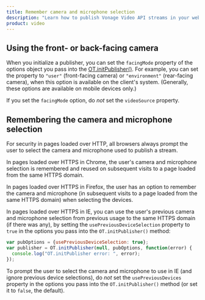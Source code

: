 ```yaml
---
title: Remember camera and microphone selection
description: "Learn how to publish Vonage Video API streams in your web application. Once you have connected to a session, you can send video, audio, and messages by publishing a stream."
product: video
---
```


## Using the front- or back-facing camera

When you initialize a publisher, you can set the `facingMode` property of the options object you pass into the [OT.initPublisher()](/sdk/stitch/video-js-reference/OT.html#initPublisher). For example, you can set the property to `"user"` (front-facing camera) or `"environment"` (rear-facing camera), when this option is available on the client's system. (Generally, these options are available on mobile devices only.)

If you set the `facingMode` option, do _not_ set the `videoSource` property.

## Remembering the camera and microphone selection

For security in pages loaded over HTTP, all browsers always prompt the user to select the camera and microphone used to publish a stream.

In pages loaded over HTTPS in Chrome, the user's camera and microphone selection is remembered and reused on subsequent visits to a page loaded from the same HTTPS domain.

In pages loaded over HTTPS in Firefox, the user has an option to remember the camera and microphone (in subsequent visits to a page loaded from the same HTTPS domain) when selecting the devices.

In pages loaded over HTTPS in IE, you can use the user's previous camera and microphone selection from previous usage to the same HTTPS domain (if there was any), by setting the `usePreviousDeviceSelection` property to `true` in the options you pass into the `OT.initPublisher()` method:

```js
var pubOptions = {usePreviousDeviceSelection: true};
var publisher = OT.initPublisher(null, pubOptions, function(error) {
  console.log("OT.initPublisher error: ", error);
});
```

To prompt the user to select the camera and microphone to use in IE (and ignore previous device selections), do _not_ set the `usePreviousDevices` property in the options you pass into the `OT.initPublisher()` method (or set it to `false`, the default).
